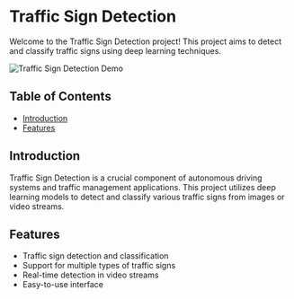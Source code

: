 # Traffic Sign Detection

Welcome to the Traffic Sign Detection project! This project aims to detect and classify traffic signs using deep learning techniques.

![Traffic Sign Detection Demo]([demo.gif](https://www.google.com/url?sa=i&url=https%3A%2F%2Fgithub.com%2FBalakishan77%2Fyolov5_custom_trained_traffic_sign_detector&psig=AOvVaw0SWt0O6oKgKfsSA0Dl34sw&ust=1712152995479000&source=images&cd=vfe&opi=89978449&ved=0CBEQjRxqFwoTCLje7IrZo4UDFQAAAAAdAAAAABAR))

## Table of Contents
- [Introduction](#introduction)
- [Features](#features)

## Introduction
Traffic Sign Detection is a crucial component of autonomous driving systems and traffic management applications. This project utilizes deep learning models to detect and classify various traffic signs from images or video streams.

## Features
- Traffic sign detection and classification
- Support for multiple types of traffic signs
- Real-time detection in video streams
- Easy-to-use interface


